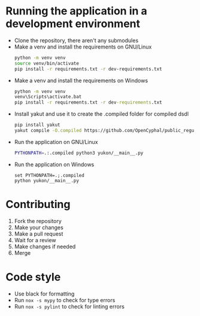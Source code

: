 # Running the application in a development environment
* Clone the repository, there aren't any submodules
* Make a venv and install the requirements on GNU/Linux
    ```bash
    python -m venv venv
    source venv/bin/activate
    pip install -r requirements.txt -r dev-requirements.txt
    ```
* Make a venv and install the requirements on Windows
    ```bat
    python -m venv venv
    venv\Scripts\activate.bat
    pip install -r requirements.txt -r dev-requirements.txt
    ```
* Install yakut and use it to create the .compiled folder for compiled dsdl
    ```bash
    pip install yakut
    yakut compile -O.compiled https://github.com/OpenCyphal/public_regulated_data_types/archive/refs/heads/master.zip
    ```
* Run the application on GNU/Linux
    ```bash
    PYTHONPATH=.:.compiled python3 yukon/__main__.py
    ```
* Run the application on Windows
    ```batch
    set PYTHONPATH=.;.compiled
    python yukon/__main__.py
    ```

# Contributing
1. Fork the repository
2. Make your changes
3. Make a pull request
4. Wait for a review
5. Make changes if needed
6. Merge

# Code style
- Use black for formatting
- Run `nox -s mypy` to check for type errors
- Run `nox -s pylint` to check for linting errors